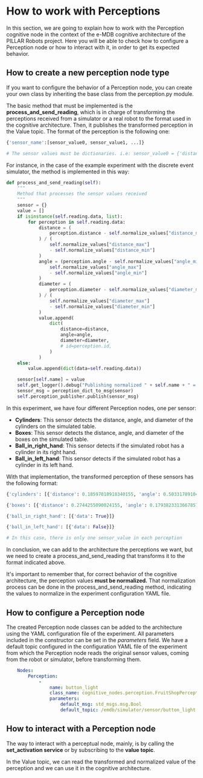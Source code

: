 # How to work with Perceptions
In this section, we are going to explain how to work with the Perception cognitive node in the context of the e-MDB cognitive architecture of the PILLAR Robots project. Here you will be able to check how to configure a Perception node or how to interact with it, in order to get its expected behavior.

## How to create a new perception node type

If you want to configure the behavior of a Perception node, you can create your own class by inheriting the base class from the perception.py module.

The basic method that must be implemented is the **process_and_send_reading**, which is in charge of transforming the perceptions received from a simulator or a real robot to the format used in the cognitive architecture. Then, it publishes the transformed perception in the Value topic. The format of the perception is the following one:

```python
{'sensor_name':[sensor_value0, sensor_value1, ...]}

# The sensor values must be dictionaries. i.e: sensor_value0 = {'distance':10}
```

For instance, in the case of the example experiment with the discrete event simulator, the method is implemented in this way:

```python
def process_and_send_reading(self):
    """
    Method that processes the sensor values received
    """
    sensor = {}
    value = []
    if isinstance(self.reading.data, list):
        for perception in self.reading.data:
            distance = (
                perception.distance - self.normalize_values["distance_min"]
            ) / (
                self.normalize_values["distance_max"]
                - self.normalize_values["distance_min"]
            )
            angle = (perception.angle - self.normalize_values["angle_min"]) / (
                self.normalize_values["angle_max"]
                - self.normalize_values["angle_min"]
            )
            diameter = (
                perception.diameter - self.normalize_values["diameter_min"]
            ) / (
                self.normalize_values["diameter_max"]
                - self.normalize_values["diameter_min"]
            )
            value.append(
                dict(
                    distance=distance,
                    angle=angle,
                    diameter=diameter,
                    # id=perception.id,
                )
            )
    else:
        value.append(dict(data=self.reading.data))

    sensor[self.name] = value
    self.get_logger().debug("Publishing normalized " + self.name + " = " + str(sensor))
    sensor_msg = perception_dict_to_msg(sensor)
    self.perception_publisher.publish(sensor_msg)
```

In this experiment, we have four different Perception nodes, one per sensor:

- **Cylinders**: This sensor detects the distance, angle, and diameter of the cylinders on the simulated table.
- **Boxes**: This sensor detects the distance, angle, and diameter of the boxes on the simulated table.
- **Ball_in_right_hand**: This sensor detects if the simulated robot has a cylinder in its right hand. 
- **Ball_in_left_hand**: This sensor detects if the simulated robot has a cylinder in its left hand. 

With that implementation, the transformed perception of these sensors has the following format:

```python 
{'cylinders': [{'distance': 0.18597018918340155, 'angle': 0.503317891044131, 'diameter': 0.46666666666666673}]}

{'boxes': [{'distance': 0.2744255090024155, 'angle': 0.1793823313667857, 'diameter': 0.8}]}

{'ball_in_right_hand': [{'data': True}]}

{'ball_in_left_hand': [{'data': False}]}

# In this case, there is only one sensor_value in each perception
```

In conclusion, we can add to the architecture the perceptions we want, but we need to create a process_and_send_reading that transforms it to the format indicated above.

It's important to remember that, for correct behavior of the cognitive architecture, the perception values **must be normalized.** That normalization process can be done in the process_and_send_reading method, indicating the values to normalize in the experiment configuration YAML file.

## How to configure a Perception node

The created Perception node classes can be added to the architecture using the YAML configuration file of the experiment. All parameters included in the constructor can be set in the *parameters* field. We have a default topic configured in the configuration YAML file of the experiment from which the Perception node reads the original sensor values, coming from the robot or simulator, before transforming them.

```yaml
    Nodes:
        Perception:
            -
                name: button_light
                class_name: cognitive_nodes.perception.FruitShopPerception
                parameters:
                    default_msg: std_msgs.msg.Bool
                    default_topic: /emdb/simulator/sensor/button_light
```


## How to interact with a Perception node

The way to interact with a perceptual node, mainly, is by calling the **set_activation service** or by subscribing to the **value topic**.

<!-- Hay que implementarlo en el main loop!! -->
<!-- In the case of the activation, the default value of the Perception node is 1.0, and it's implemented by a dummy calculate_activation method, that only returns the current activation value. Because of that, we can decide if a Perception node works or not during execution by calling the set_activation service. If we change one activation to 0.0, the information of that node won't enter the architecture. -->

In the Value topic, we can read the transformed and normalized value of the perception and we can use it in the cognitive architecture.

